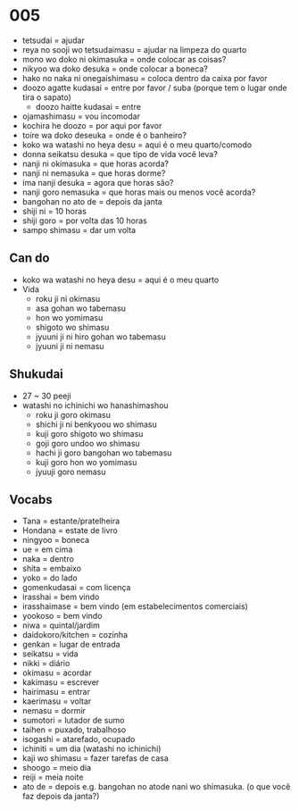 # 005

- tetsudai = ajudar
- reya no sooji wo tetsudaimasu = ajudar na limpeza do quarto
- mono wo doko ni okimasuka = onde colocar as coisas?
- nikyoo wa doko desuka = onde colocar a boneca?
- hako no naka ni onegaishimasu = coloca dentro da caixa por favor
- doozo agatte kudasai = entre por favor / suba (porque tem o lugar onde tira o sapato)
  - doozo haitte kudasai = entre
- ojamashimasu = vou incomodar
- kochira he doozo = por aqui por favor
- toire wa doko deseuka = onde é o banheiro?
- koko wa watashi no heya desu = aqui é o meu quarto/comodo
- donna seikatsu desuka = que tipo de vida você leva?
- nanji ni okimasuka = que horas acorda?
- nanji ni nemasuka = que horas dorme?
- ima nanji desuka = agora que horas são?
- nanji goro nemasuka = que horas mais ou menos você acorda?
- bangohan no ato de = depois da janta
- shiji ni = 10 horas
- shiji goro = por volta das 10 horas
- sampo shimasu = dar um volta

## Can do

- koko wa watashi no heya desu = aqui é o meu quarto
- Vida
  - roku ji ni okimasu
  - asa gohan wo tabemasu
  - hon wo yomimasu
  - shigoto wo shimasu
  - jyuuni ji ni hiro gohan wo tabemasu
  - jyuuni ji ni nemasu

## Shukudai

- 27 ~ 30 peeji
- watashi no ichinichi wo hanashimashou
  - roku ji goro okimasu
  - shichi ji ni benkyoou wo shimasu
  - kuji goro shigoto wo shimasu
  - goji goro undoo wo shimasu
  - hachi ji goro bangohan wo tabemasu
  - kuji goro hon wo yomimasu
  - jyuuji goro nemasu

## Vocabs

- Tana = estante/pratelheira
- Hondana = estate de livro
- ningyoo = boneca
- ue = em cima
- naka = dentro
- shita = embaixo
- yoko = do lado
- gomenkudasai = com licença
- irasshai = bem vindo
- irasshaimase = bem vindo (em estabelecimentos comerciais)
- yookoso = bem vindo
- niwa = quintal/jardim
- daidokoro/kitchen = cozinha
- genkan = lugar de entrada
- seikatsu = vida
- nikki = diário
- okimasu = acordar
- kakimasu = escrever
- hairimasu = entrar
- kaerimasu = voltar
- nemasu = dormir
- sumotori = lutador de sumo
- taihen = puxado, trabalhoso
- isogashi = atarefado, ocupado
- ichiniti = um dia (watashi no ichinichi)
- kaji wo shimasu = fazer tarefas de casa
- shoogo = meio dia
- reiji = meia noite
- ato de = depois e.g. bangohan no atode nani wo shimasuka. (o que você faz depois da janta?)
